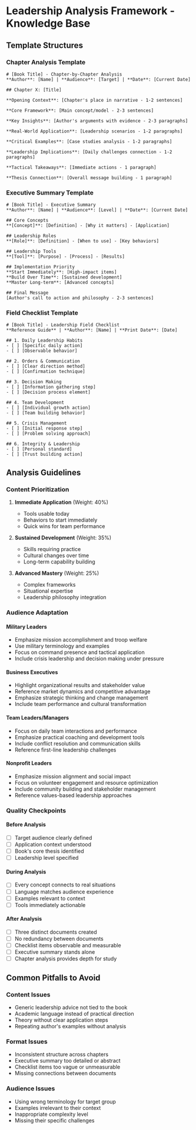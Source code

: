 # Leadership Analysis Framework - Knowledge Base

## Template Structures

### Chapter Analysis Template
```
# [Book Title] - Chapter-by-Chapter Analysis
**Author**: [Name] | **Audience**: [Target] | **Date**: [Current Date]

## Chapter X: [Title]

**Opening Context**: [Chapter's place in narrative - 1-2 sentences]

**Core Framework**: [Main concept/model - 2-3 sentences]

**Key Insights**: [Author's arguments with evidence - 2-3 paragraphs]

**Real-World Application**: [Leadership scenarios - 1-2 paragraphs]

**Critical Examples**: [Case studies analysis - 1-2 paragraphs]

**Leadership Implications**: [Daily challenges connection - 1-2 paragraphs]

**Tactical Takeaways**: [Immediate actions - 1 paragraph]

**Thesis Connection**: [Overall message building - 1 paragraph]
```

### Executive Summary Template
```
# [Book Title] - Executive Summary
**Author**: [Name] | **Audience**: [Level] | **Date**: [Current Date]

## Core Concepts
**[Concept]**: [Definition] - [Why it matters] - [Application]

## Leadership Roles
**[Role]**: [Definition] - [When to use] - [Key behaviors]

## Leadership Tools
**[Tool]**: [Purpose] - [Process] - [Results]

## Implementation Priority
**Start Immediately**: [High-impact items]
**Build Over Time**: [Sustained development]
**Master Long-term**: [Advanced concepts]

## Final Message
[Author's call to action and philosophy - 2-3 sentences]
```

### Field Checklist Template
```
# [Book Title] - Leadership Field Checklist
**Reference Guide** | **Author**: [Name] | **Print Date**: [Date]

## 1. Daily Leadership Habits
- [ ] [Specific daily action]
- [ ] [Observable behavior]

## 2. Orders & Communication
- [ ] [Clear direction method]
- [ ] [Confirmation technique]

## 3. Decision Making
- [ ] [Information gathering step]
- [ ] [Decision process element]

## 4. Team Development
- [ ] [Individual growth action]
- [ ] [Team building behavior]

## 5. Crisis Management
- [ ] [Initial response step]
- [ ] [Problem solving approach]

## 6. Integrity & Leadership
- [ ] [Personal standard]
- [ ] [Trust building action]
```

## Analysis Guidelines

### Content Prioritization
1. **Immediate Application** (Weight: 40%)
   - Tools usable today
   - Behaviors to start immediately
   - Quick wins for team performance

2. **Sustained Development** (Weight: 35%)
   - Skills requiring practice
   - Cultural changes over time
   - Long-term capability building

3. **Advanced Mastery** (Weight: 25%)
   - Complex frameworks
   - Situational expertise
   - Leadership philosophy integration

### Audience Adaptation

#### Military Leaders
- Emphasize mission accomplishment and troop welfare
- Use military terminology and examples
- Focus on command presence and tactical application
- Include crisis leadership and decision making under pressure

#### Business Executives
- Highlight organizational results and stakeholder value
- Reference market dynamics and competitive advantage
- Emphasize strategic thinking and change management
- Include team performance and cultural transformation

#### Team Leaders/Managers
- Focus on daily team interactions and performance
- Emphasize practical coaching and development tools
- Include conflict resolution and communication skills
- Reference first-line leadership challenges

#### Nonprofit Leaders
- Emphasize mission alignment and social impact
- Focus on volunteer engagement and resource optimization
- Include community building and stakeholder management
- Reference values-based leadership approaches

### Quality Checkpoints

#### Before Analysis
- [ ] Target audience clearly defined
- [ ] Application context understood
- [ ] Book's core thesis identified
- [ ] Leadership level specified

#### During Analysis
- [ ] Every concept connects to real situations
- [ ] Language matches audience experience
- [ ] Examples relevant to context
- [ ] Tools immediately actionable

#### After Analysis
- [ ] Three distinct documents created
- [ ] No redundancy between documents
- [ ] Checklist items observable and measurable
- [ ] Executive summary stands alone
- [ ] Chapter analysis provides depth for study

## Common Pitfalls to Avoid

### Content Issues
- Generic leadership advice not tied to the book
- Academic language instead of practical direction
- Theory without clear application steps
- Repeating author's examples without analysis

### Format Issues
- Inconsistent structure across chapters
- Executive summary too detailed or abstract
- Checklist items too vague or unmeasurable
- Missing connections between documents

### Audience Issues
- Using wrong terminology for target group
- Examples irrelevant to their context
- Inappropriate complexity level
- Missing their specific challenges